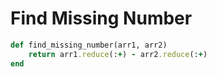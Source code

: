 # Find Missing Number

```rb
def find_missing_number(arr1, arr2)
    return arr1.reduce(:+) - arr2.reduce(:+)
end
```